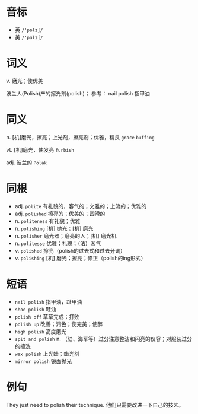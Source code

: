# 音标

- 英 `/'pɒlɪʃ/`
- 美 `/'pɑlɪʃ/`

# 词义

v. 磨光；使优美




波兰人(Polish)产的擦光剂(polish)； 参考： nail polish 指甲油

# 同义

n. [机]磨光，擦亮；上光剂，擦亮剂；优雅，精良
`grace` `buffing`

vt. [机]磨光，使发亮
`furbish`

adj. 波兰的
`Polak`

# 同根

- adj. `polite` 有礼貌的，客气的；文雅的；上流的；优雅的
- adj. `polished` 擦亮的；优美的；圆滑的
- n. `politeness` 有礼貌；优雅
- n. `polishing` [机] 抛光；[机] 磨光
- n. `polisher` 磨光器；磨亮的人；[机] 磨光机
- n. `politesse` 优雅；礼貌；（法）客气
- v. `polished` 擦亮（polish的过去式和过去分词）
- v. `polishing` [机] 磨光；擦亮；修正（polish的ing形式）

# 短语

- `nail polish` 指甲油，趾甲油
- `shoe polish` 鞋油
- `polish off` 草草完成；打败
- `polish up` 改善；润色；使完美；使醉
- `high polish` 高度磨光
- `spit and polish` n. （陆、海军等）过分注意整洁和闪亮的仪容；对服装过分的擦洗
- `wax polish` 上光蜡；蜡光剂
- `mirror polish` 镜面抛光

# 例句

They just need to polish their technique.
他们只需要改进一下自己的技艺。


